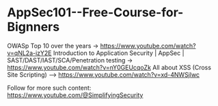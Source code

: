 # AppSec101--Free-Course-for-Bignners

OWASp Top 10 over the years -> https://www.youtube.com/watch?v=qNL2a-izY2E
Introduction to Application Security | AppSec | SAST/DAST/IAST/SCA/Penetration testing -> https://www.youtube.com/watch?v=nY0GEUcqoZk
All about XSS (Cross Site Scripting) --> https://www.youtube.com/watch?v=xd-4NWSjlwc


Follow for more such content: https://www.youtube.com/@SimplifyingSecurity 
